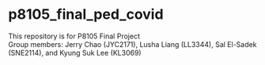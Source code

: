 # p8105_final_ped_covid

This repository is for P8105 Final Project</br>
Group members: Jerry Chao (JYC2171), Lusha Liang (LL3344), Sal El-Sadek (SNE2114), and Kyung Suk Lee (KL3069)